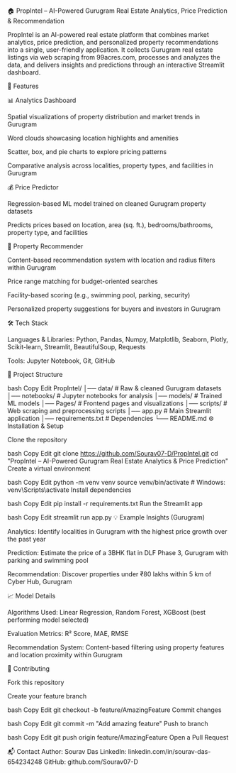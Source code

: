 🏠 PropIntel – AI-Powered Gurugram Real Estate Analytics, Price Prediction & Recommendation

PropIntel is an AI-powered real estate platform that combines market analytics, price prediction, and personalized property recommendations into a single, user-friendly application.
It collects Gurugram real estate listings via web scraping from 99acres.com, processes and analyzes the data, and delivers insights and predictions through an interactive Streamlit dashboard.

🚀 Features

📊 Analytics Dashboard

Spatial visualizations of property distribution and market trends in Gurugram

Word clouds showcasing location highlights and amenities

Scatter, box, and pie charts to explore pricing patterns

Comparative analysis across localities, property types, and facilities in Gurugram

💰 Price Predictor

Regression-based ML model trained on cleaned Gurugram property datasets

Predicts prices based on location, area (sq. ft.), bedrooms/bathrooms, property type, and facilities

🏡 Property Recommender

Content-based recommendation system with location and radius filters within Gurugram

Price range matching for budget-oriented searches

Facility-based scoring (e.g., swimming pool, parking, security)

Personalized property suggestions for buyers and investors in Gurugram

🛠 Tech Stack

Languages & Libraries:
Python, Pandas, Numpy, Matplotlib, Seaborn, Plotly, Scikit-learn, Streamlit, BeautifulSoup, Requests

Tools:
Jupyter Notebook, Git, GitHub

📂 Project Structure

bash
Copy
Edit
PropIntel/
│── data/              # Raw & cleaned Gurugram datasets
│── notebooks/         # Jupyter notebooks for analysis
│── models/            # Trained ML models
│── Pages/             # Frontend pages and visualizations
│── scripts/           # Web scraping and preprocessing scripts
│── app.py             # Main Streamlit application
│── requirements.txt   # Dependencies
└── README.md
⚙️ Installation & Setup

Clone the repository

bash
Copy
Edit
git clone https://github.com/Sourav07-D/PropIntel.git
cd "PropIntel – AI-Powered Gurugram Real Estate Analytics & Price Prediction"
Create a virtual environment

bash
Copy
Edit
python -m venv venv
source venv/bin/activate   # Windows: venv\Scripts\activate
Install dependencies

bash
Copy
Edit
pip install -r requirements.txt
Run the Streamlit app

bash
Copy
Edit
streamlit run app.py
💡 Example Insights (Gurugram)

Analytics: Identify localities in Gurugram with the highest price growth over the past year

Prediction: Estimate the price of a 3BHK flat in DLF Phase 3, Gurugram with parking and swimming pool

Recommendation: Discover properties under ₹80 lakhs within 5 km of Cyber Hub, Gurugram

📈 Model Details

Algorithms Used: Linear Regression, Random Forest, XGBoost (best performing model selected)

Evaluation Metrics: R² Score, MAE, RMSE

Recommendation System: Content-based filtering using property features and location proximity within Gurugram

🤝 Contributing

Fork this repository

Create your feature branch

bash
Copy
Edit
git checkout -b feature/AmazingFeature
Commit changes

bash
Copy
Edit
git commit -m "Add amazing feature"
Push to branch

bash
Copy
Edit
git push origin feature/AmazingFeature
Open a Pull Request

📬 Contact
Author: Sourav Das
LinkedIn: linkedin.com/in/sourav-das-654234248
GitHub: github.com/Sourav07-D
